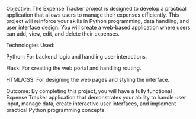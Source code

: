 Objective: The Expense Tracker project is designed to develop a practical application that allows users to manage their expenses efficiently. This project will reinforce your skills in Python programming, data handling, and user interface design. You will create a web-based application where users can add, view, edit, and delete their expenses.

Technologies Used:

Python: For backend logic and handling user interactions.

Flask: For creating the web portal and handling routing.

HTML/CSS: For designing the web pages and styling the interface.

Outcome: By completing this project, you will have a fully functional Expense Tracker application that demonstrates your ability to handle user input, manage data, create interactive user interfaces, and implement practical Python programming concepts.
